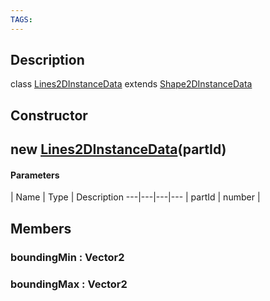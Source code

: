 ```yaml
---
TAGS:
---
```

## Description

class [Lines2DInstanceData](/classes/2.0/Lines2DInstanceData) extends [Shape2DInstanceData](/classes/2.0/Shape2DInstanceData)



## Constructor

## new [Lines2DInstanceData](/classes/2.0/Lines2DInstanceData)(partId)



#### Parameters
 | Name | Type | Description
---|---|---|---
 | partId | number | 

## Members

### boundingMin : Vector2



### boundingMax : Vector2



